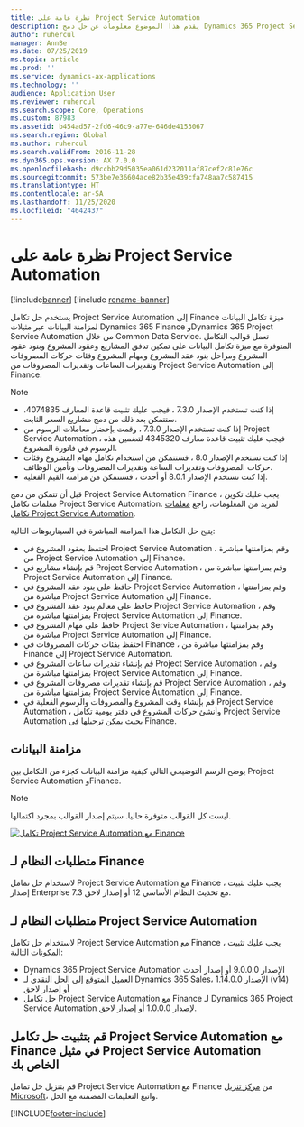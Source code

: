 ```yaml
---
title: نظرة عامة على Project Service Automation
description: يقدم هذا الموضوع معلومات عن حل دمج Dynamics 365 Project Service Automation في Dynamics 365 Finance.
author: ruhercul
manager: AnnBe
ms.date: 07/25/2019
ms.topic: article
ms.prod: ''
ms.service: dynamics-ax-applications
ms.technology: ''
audience: Application User
ms.reviewer: ruhercul
ms.search.scope: Core, Operations
ms.custom: 87983
ms.assetid: b454ad57-2fd6-46c9-a77e-646de4153067
ms.search.region: Global
ms.author: ruhercul
ms.search.validFrom: 2016-11-28
ms.dyn365.ops.version: AX 7.0.0
ms.openlocfilehash: d9ccbb29d5035ea061d232011af87cef2c81e76c
ms.sourcegitcommit: 573be7e36604ace82b35e439cfa748aa7c587415
ms.translationtype: HT
ms.contentlocale: ar-SA
ms.lasthandoff: 11/25/2020
ms.locfileid: "4642437"
---
```

# <a name="project-service-automation-overview"></a>نظرة عامة على Project Service Automation

[!include[banner](../includes/banner.md)]
[!include [rename-banner](~/includes/cc-data-platform-banner.md)]

يستخدم حل تكامل Project Service Automation إلى Finance ميزة تكامل البيانات لمزامنة البيانات عبر مثيلات Dynamics 365 Finance وDynamics 365 Project Service Automation من خلال Common Data Service. تعمل قوالب التكامل المتوفرة مع ميزة تكامل البيانات على تمكين تدفق المشاريع وعقود المشروع وبنود عقود المشروع ومراحل بنود عقد المشروع ومهام المشروع وفئات حركات المصروفات وتقديرات الساعات وتقديرات المصروفات من Project Service Automation إلى Finance.

> [!NOTE]
> - إذا كنت تستخدم الإصدار 7.3.0 ، فيجب عليك تثبيت قاعدة المعارف 4074835. ستتمكن بعد ذلك من دمج مشاريع السعر الثابت.
> - إذا كنت تستخدم الإصدار 7.3.0 ، وقمت بإحضار معاملات الرسوم من Project Service Automation ، فيجب عليك تثبيت قاعدة معارف 4345320 لتضمين هذه الرسوم في فاتورة المشروع.
> - إذا كنت تستخدم الإصدار 8.0 ، فستتمكن من استخدام تكامل مهام المشروع وفئات حركات المصروفات وتقديرات الساعة وتقديرات المصروفات وتأمين الوظائف.
> - إذا كنت تستخدم الإصدار 8.0.1 أو أحدث ، فستتمكن من مزامنة القيم الفعلية.

قبل أن تتمكن من دمج Project Service Automation Finance ، يجب عليك تكوين معلمات تكامل Project Service Automation. لمزيد من المعلومات، راجع [معلمات تكامل Project Service Automation](PSA-parameters.md).

يتيح حل التكامل هذا المزامنة المباشرة في السيناريوهات التالية:

- احتفظ بعقود المشروع في Project Service Automation ، وقم بمزامنتها مباشرة من Project Service Automation إلى Finance.
- قم بإنشاء مشاريع في Project Service Automation ، وقم بمزامنتها مباشرة من Project Service Automation إلى Finance.
- حافظ على بنود عقد المشروع في Project Service Automation ، وقم بمزامنتها مباشرة من Project Service Automation إلى Finance.
- حافظ على معالم بنود عقد المشروع في Project Service Automation ، وقم بمزامنتها مباشرة من Project Service Automation إلى Finance.
- حافظ على مهام المشروع في Project Service Automation ، وقم بمزامنتها مباشرة من Project Service Automation إلى Finance.
- احتفظ بفئات حركات المصروفات في Finance ، وقم بمزامنتها مباشرة من Finance إلى Project Service Automation.
- قم بإنشاء تقديرات ساعات المشروع في Project Service Automation ، وقم بمزامنتها مباشرة من Project Service Automation إلى Finance.
- قم بإنشاء تقديرات مصروفات المشروع في Project Service Automation ، وقم بمزامنتها مباشرة من Project Service Automation إلى Finance.
- قم بإنشاء وقت المشروع والمصروفات والرسوم الفعلية في Project Service Automation ، وأنشئ حركات المشروع في دفتر يومية تكامل Project Service Automation بحيث يمكن ترحيلها في Finance.

## <a name="data-synchronization"></a>مزامنة البيانات

يوضح الرسم التوضيحي التالي كيفية مزامنة البيانات كجزء من التكامل بين Project Service Automation وFinance.

> [!NOTE]
> ليست كل القوالب متوفرة حاليا. سيتم إصدار القوالب بمجرد اكتمالها.

[![تكامل Project Service Automation مع Finance](./media/PSA-integration.png)](./media/PSA-integration.png)

## <a name="system-requirements-for-finance"></a>متطلبات النظام لـ Finance

لاستخدام حل تمامل Project Service Automation مع Finance ، يجب عليك تثبيت إصدار Enterprise 7.3 مع تحديث النظام الأساسي 12 أو إصدار لاحق.

## <a name="system-requirements-for-project-service-automation"></a>متطلبات النظام لـ Project Service Automation

لاستخدام حل تكامل Project Service Automation مع Finance ، يجب عليك تثبيت المكونات التالية:

- Dynamics 365 Project Service Automation الإصدار 9.0.0.0 أو إصدار أحدث
- العميل المتوقع إلى الحل النقدي لـ Dynamics 365 Sales، الإصدار 1.14.0.0 (v14) أو إصدار لاحق
- حل تكامل Project Service Automation مع Finance لـ Dynamics 365 Project Service Automation لإصدار 1.0.0.0 أو إصدار لاحق.

## <a name="install-the-project-service-automation-to-finance-integration-solution-in-your-project-service-automation-instance"></a>قم بتثبيت حل تكامل Project Service Automation مع Finance في مثيل Project Service Automation الخاص بك

قم بتنزيل حل تمامل Project Service Automation مع Finance من [مركز تنزيل Microsoft‬](https://www.microsoft.com/download/details.aspx?id=57016)، واتبع التعليمات المضمنة مع الحل.


[!INCLUDE[footer-include](../includes/footer-banner.md)]